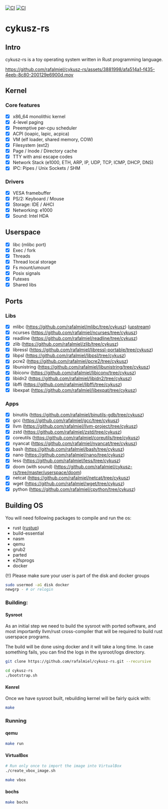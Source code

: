 [![CI](https://github.com/rafalmiel/cykusz-rs/actions/workflows/main.yml/badge.svg)](https://github.com/rafalmiel/cykusz-rs/actions/workflows/main.yml) [![CI](https://github.com/rafalmiel/cykusz-rs/actions/workflows/toolchain_docker.yml/badge.svg)](https://github.com/rafalmiel/cykusz-rs/actions/workflows/toolchain_docker.yml)

# cykusz-rs

## Intro

cykusz-rs is a toy operating system written in Rust programming language.

https://github.com/rafalmiel/cykusz-rs/assets/3881998/afa514a1-f435-4eeb-8c80-200129e6900d.mov

## Kernel

### Core features
- [x] x86_64 monolithic kernel
- [x] 4-level paging
- [x] Preemptive per-cpu scheduler
- [x] ACPI (ioapic, lapic, acpica)
- [x] VM (elf loader, shared memory, COW)
- [x] Filesystem (ext2)
- [x] Page / Inode / Directory cache
- [x] TTY with ansi escape codes
- [x] Network Stack (e1000, ETH, ARP, IP, UDP, TCP, ICMP, DHCP, DNS)
- [x] IPC: Pipes / Unix Sockets / SHM

### Drivers
- [x] VESA framebuffer
- [x] PS/2: Keyboard / Mouse
- [x] Storage: IDE / AHCI
- [x] Networking: e1000
- [x] Sound: Intel HDA

## Userspace
- [x] libc (mlibc port)
- [x] Exec / fork
- [x] Threads
- [x] Thread local storage
- [x] Fs mount/umount
- [x] Posix signals
- [x] Futexes
- [x] Shared libs

## Ports

### Libs
- [x] mlibc (<https://github.com/rafalmiel/mlibc/tree/cykusz>) ([upstream](https://github.com/managarm/mlibc))
- [x] ncurses (<https://github.com/rafalmiel/ncurses/tree/cykusz>)
- [x] readline (<https://github.com/rafalmiel/readline/tree/cykusz>)
- [x] zlib (<https://github.com/rafalmiel/zlib/tree/cykusz>)
- [x] libressl (<https://github.com/rafalmiel/libressl-portable/tree/cykusz>)
- [x] libpsl (<https://github.com/rafalmiel/libpsl/tree/cykusz>)
- [x] pcre2 (<https://github.com/rafalmiel/pcre2/tree/cykusz>)
- [x] libunistring (<https://github.com/rafalmiel/libunistring/tree/cykusz>)
- [x] libiconv (<https://github.com/rafalmiel/libiconv/tree/cykusz>)
- [x] libidn2 (<https://github.com/rafalmiel/libidn2/tree/cykusz>)
- [x] libffi (<https://github.com/rafalmiel/libffi/tree/cykusz>)
- [x] libexpat (<https://github.com/rafalmiel/libexpat/tree/cykusz>)

### Apps
- [x] binutils (<https://github.com/rafalmiel/binutils-gdb/tree/cykusz>)
- [x] gcc (<https://github.com/rafalmiel/gcc/tree/cykusz>)
- [x] llvm (<https://github.com/rafalmiel/llvm-project/tree/cykusz>)
- [x] zstd (<https://github.com/rafalmiel/zstd/tree/cykusz>)
- [x] coreutils (<https://github.com/rafalmiel/coreutils/tree/cykusz>)
- [x] nyancat (<https://github.com/rafalmiel/nyancat/tree/cykusz>)
- [x] bash (<https://github.com/rafalmiel/bash/tree/cykusz>)
- [x] nano (<https://github.com/rafalmiel/nano/tree/cykusz>)
- [x] less (<https://github.com/rafalmiel/less/tree/cykusz>)
- [x] doom (with sound) (<https://github.com/rafalmiel/cykusz-rs/tree/master/userspace/doom>)
- [x] netcat (<https://github.com/rafalmiel/netcat/tree/cykusz>)
- [x] wget (<https://github.com/rafalmiel/wget/tree/cykusz>)
- [x] python (<https://github.com/rafalmiel/cpython/tree/cykusz>)

## Building OS

You will need following packages to compile and run the os:
* rust ([rustup](https://rustup.rs/))
* build-essential
* nasm
* qemu
* grub2
* parted
* e2fsprogs
* docker

(!!) Please make sure your user is part of the disk and docker groups
```bash
sudo usermod -aG disk docker
newgrp - # or relogin
```

### Building:
#### Sysroot
As an initial step we need to build the sysroot with ported software, and most importantly llvm/rust cross-compiler
that will be required to build rust userspace programs.

The build will be done using docker and it will take a long time. In case something fails, you can find the logs in the 
sysroot/logs directory.
```bash
git clone https://github.com/rafalmiel/cykusz-rs.git --recursive

cd cykusz-rs
./bootstrap.sh
```

#### Kenrel
Once we have sysroot built, rebuilding kernel will be fairly quick with:
```bash
make
```

### Running
#### qemu
```bash
make run
```

#### VirtualBox
```bash
# Run only once to import the image into VirtualBox
./create_vbox_image.sh

make vbox
```

#### bochs
```bash
make bochs
```
